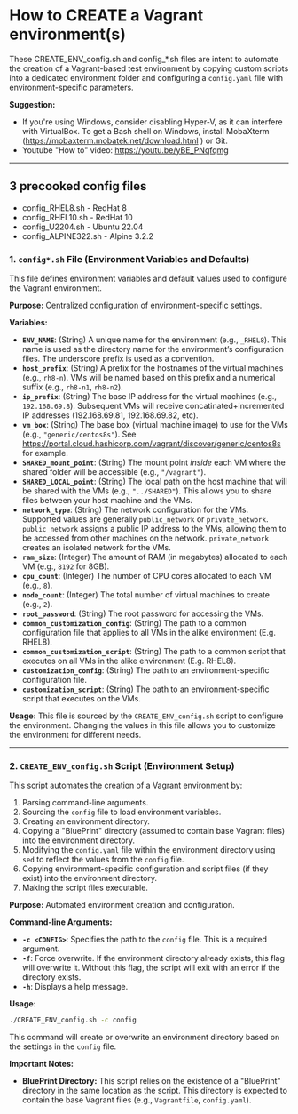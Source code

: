 # How to CREATE a Vagrant environment(s)

These CREATE_ENV_config.sh and config_*.sh files are intent to automate the creation of a Vagrant-based test environment by copying custom scripts into a dedicated environment folder and configuring a `config.yaml` file with environment-specific parameters.

**Suggestion:**

* If you're using Windows, consider disabling Hyper-V, as it can interfere with VirtualBox. To get a Bash shell on Windows, install MobaXterm (https://mobaxterm.mobatek.net/download.html ) or Git.
* Youtube "How to" video: https://youtu.be/yBE_PNqfqmg

---

## 3 precooked config files

* config_RHEL8.sh - RedHat 8
* config_RHEL10.sh - RedHat 10
* config_U2204.sh - Ubuntu 22.04
* config_ALPINE322.sh - Alpine 3.2.2

### 1. `config*.sh` File (Environment Variables and Defaults)

This file defines environment variables and default values used to configure the Vagrant environment.

**Purpose:**  Centralized configuration of environment-specific settings.

**Variables:**

*   **`ENV_NAME`**: (String) A unique name for the environment (e.g., `_RHEL8`). This name is used as the directory name for the environment’s configuration files.  The underscore prefix is used as a convention.
*   **`host_prefix`**: (String)  A prefix for the hostnames of the virtual machines (e.g., `rh8-n`). VMs will be named based on this prefix and a numerical suffix (e.g., `rh8-n1`, `rh8-n2`).
*   **`ip_prefix`**: (String) The base IP address for the virtual machines (e.g., `192.168.69.8`).  Subsequent VMs will receive concatinated+incremented IP addresses (192.168.69.81, 192.168.69.82, etc).
*   **`vm_box`**: (String) The base box (virtual machine image) to use for the VMs (e.g., `"generic/centos8s"`).  See https://portal.cloud.hashicorp.com/vagrant/discover/generic/centos8s for example.
*   **`SHARED_mount_point`**: (String) The mount point *inside* each VM where the shared folder will be accessible (e.g., `"/vagrant"`).
*   **`SHARED_LOCAL_point`**: (String) The local path on the host machine that will be shared with the VMs (e.g., `"../SHARED"`).  This allows you to share files between your host machine and the VMs.
*   **`network_type`**: (String) The network configuration for the VMs. Supported values are generally `public_network` or `private_network`. `public_network` assigns a public IP address to the VMs, allowing them to be accessed from other machines on the network. `private_network` creates an isolated network for the VMs.
*   **`ram_size`**: (Integer) The amount of RAM (in megabytes) allocated to each VM (e.g., `8192` for 8GB).
*   **`cpu_count`**: (Integer) The number of CPU cores allocated to each VM (e.g., `8`).
*   **`node_count`**: (Integer) The total number of virtual machines to create (e.g., `2`).
*   **`root_password`**: (String) The root password for accessing the VMs.
*   **`common_customization_config`**: (String) The path to a common configuration file that applies to all VMs in the alike environment (E.g. RHEL8).
*   **`common_customization_script`**: (String) The path to a common script that executes on all VMs in the alike environment (E.g. RHEL8).
*   **`customization_config`**: (String)  The path to an environment-specific configuration file.
*   **`customization_script`**: (String) The path to an environment-specific script that executes on the VMs.

**Usage:**  This file is sourced by the `CREATE_ENV_config.sh` script to configure the environment.  Changing the values in this file allows you to customize the environment for different needs.

---

### 2. `CREATE_ENV_config.sh` Script (Environment Setup)

This script automates the creation of a Vagrant environment by:

1.  Parsing command-line arguments.
2.  Sourcing the `config` file to load environment variables.
3.  Creating an environment directory.
4.  Copying a "BluePrint" directory (assumed to contain base Vagrant files) into the environment directory.
5.  Modifying the `config.yaml` file within the environment directory using `sed` to reflect the values from the `config` file.
6.  Copying environment-specific configuration and script files (if they exist) into the environment directory.
7.  Making the script files executable.

**Purpose:** Automated environment creation and configuration.

**Command-line Arguments:**

*   **`-c <CONFIG>`**:  Specifies the path to the `config` file. This is a required argument.
*   **`-f`**:  Force overwrite. If the environment directory already exists, this flag will overwrite it. Without this flag, the script will exit with an error if the directory exists.
*   **`-h`**:  Displays a help message.

**Usage:**

```bash
./CREATE_ENV_config.sh -c config
```

This command will create or overwrite an environment directory based on the settings in the `config` file.

**Important Notes:**

*   **BluePrint Directory:** This script relies on the existence of a "BluePrint" directory in the same location as the script. This directory is expected to contain the base Vagrant files (e.g., `Vagrantfile`, `config.yaml`).